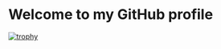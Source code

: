 ﻿#  Welcome to my GitHub profile

 [![trophy](https://github-profile-trophy.vercel.app/?username=dpope32)](https://github.com/ryo-ma/github-profile-trophy)
